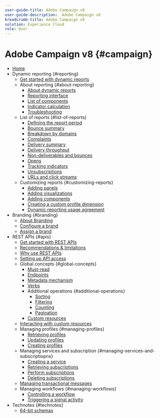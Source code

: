```yaml
---
user-guide-title: Adobe Campaign v8
user-guide-description:  Adobe Campaign v8
breadcrumb-title: Adobe Campaign v8
solution: Experience Cloud
role: User
---
```

# Adobe Campaign v8 {#campaign}

+ [Home](campaign-standard-migration-home.md)
+ Dynamic reporting {#reporting}
  + [Get started with dynamic reports](reporting/get-started-reporting.md)
  + About reporting {#about-reporting}
       + [About dynamic reports](reporting/about-dynamic-reports.md)
       + [Reporting interface](reporting/reporting-interface.md)
       + [List of components](reporting/list-of-components.md)
       + [Indicator calculation](reporting/indicator-calculation.md)
       + [Troubleshooting](reporting/troubleshooting.md)
  + List of reports {#list-of-reports}
       + [Defining the report period](reporting/defining-the-report-period.md)
       + [Bounce summary](reporting/bounce-summary.md)
       + [Breakdown by domains](reporting/breakdown-by-domains.md)
       + [Complaints](reporting/complaints.md)
       + [Delivery summary](reporting/delivery-summary.md)
       + [Delivery throughput](reporting/delivery-throughput.md)
       + [Non-deliverables and bounces](reporting/non-deliverables-and-bounces.md)
       + [Opens](reporting/opens.md)
       + [Tracking indicators](reporting/tracking-indicators.md)
       + [Unsubscriptions](reporting/unsubscriptions.md)
       + [URLs and click streams](reporting/urls-and-click-streams.md)
  + Customizing reports {#customizing-reports}
       + [Adding panels](reporting/adding-panels.md)
       + [Adding visualizations](reporting/adding-visualizations.md)
       + [Adding components](reporting/adding-components.md)
       + [Creating a custom profile dimension](reporting/creating-a-custom-profile-dimension.md)
       + [Dynamic reporting usage agreement](reporting/pii-agreement.md)
+ Branding {#branding}
  + [About Branding](branding/branding-gs.md)
  + [Configure a brand](branding/branding-configure.md)
  + [Assign a brand](branding/branding-assign.md)
+ REST APIs {#apis}
  + [Get started with REST APIs](api/get-started-apis.md)
  + [Recommendations & limitations](api/limitations.md)
  + [Why use REST APIs](api/why-using-campaign-standard-apis.md)
  + [Setting up API access](api/setting-up-api-access.md)
  + Global concepts {#global-concepts}
     + [Must-read](api/must-read.md)
     + [Endpoints](api/endpoints.md)
     + [Metadata mechanism](api/metadata-mechanism.md)
     + [Verbs](api/verbs.md)
     + Additional operations {#additional-operations}
          + [Sorting](api/sorting.md)
          + [Filtering](api/filtering.md)
          + [Counting](api/counting.md)
          + [Pagination](api/pagination.md)
     + [Custom resources](api/custom-resources.md)
  + [Interacting with custom resources](api/interacting-with-custom-resources.md)  
  + Managing profiles {#managing-profiles}
     + [Retrieving profiles](api/retrieving-profiles.md)
     + [Updating profiles](api/updating-profiles.md)
     + [Creating profiles](api/creating-profiles-api.md)
  + Managing services and subscription {#managing-services-and-subscriptiopns}
     + [Creating a service](api/creating-a-service.md)
     + [Retrieving subscriptions](api/retrieving-subscriptions.md)
     + [Perform subscriptions](api/perform-subscriptions.md)
     + [Deleting subscriptions](api/deleting-subscriptions.md)
  + [Managing transactional messages](api/managing-transactional-messages.md)
  + Managing workflows {#managing-workflows}
     + [Controlling a workflow](api/controlling-a-workflow.md)
     + [Triggering a signal activity](api/triggering-a-signal-activity.md)
+ Technotes {#technotes}
  + [64-bit schemas](technotes/64-bit-tables.md)


